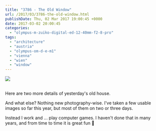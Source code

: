 ```yaml
---
title: "3786 - The Old Window"
url: /2017/03/3786-the-old-window.html
publishDate: Thu, 02 Mar 2017 19:00:45 +0000
date: 2017-03-02 20:00:45
categories: 
  - "olympus-m-zuiko-digital-ed-12-40mm-f2-8-pro"
tags: 
  - "architecture"
  - "austria"
  - "olympus-om-d-e-m1"
  - "vienna"
  - "wien"
  - "window"
---
```

<div class="container">
<div class="center"><a target="_blank" href="https://d25zfm9zpd7gm5.cloudfront.net/1200x1200/2016/20160814_184112_lr.jpg"><img class="webfeedsFeaturedVisual" src="https://d25zfm9zpd7gm5.cloudfront.net/0600x0600/2016/20160814_184112_lr.jpg" /></a></div>
</div>
<br />

Here are two more details of yesterday's old house.

<a target="_blank" href="https://d25zfm9zpd7gm5.cloudfront.net/1200x1200/2016/20160814_184139_lr.jpg"><img style="margin: 0pt 0px 0pt 10px; float: right;" src="https://d25zfm9zpd7gm5.cloudfront.net/0150x0150/2016/20160814_184139_lr.jpg" alt="" border="0" /></a> And what else? Nothing new photography-wise. I've taken a few usable images so far this year, but most of them on two or three days.

Instead I work and ... play computer games. I haven't done that in many years, and from time to time it is great fun 🙂


